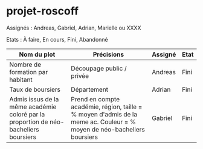 # projet-roscoff

Assignés : Andreas, Gabriel, Adrian, Marielle ou XXXX

Etats : À faire, En cours, Fini, Abandonné

| Nom du plot   | Précisions     | Assigné         | Etat |
| ------------- | --------------- | --------        |--------        |
| Nombre de formation par habitant        | Découpage public / privée   | Andreas         | Fini |
| Taux de boursiers | Département | Adrian | Fini |
| Admis issus de la même académie coloré par la proportion de néo-bacheliers boursiers | Prend en compte académie, région, taille = % moyen d'admis de la meme ac. Couleur = % moyen de néo-bacheliers boursiers | Gabriel | Fini |
